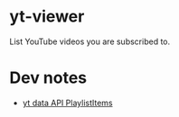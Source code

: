 # yt-viewer
List YouTube videos you are subscribed to.

# Dev notes
- [yt data API PlaylistItems](https://developers.google.com/youtube/v3/docs/playlistItems#resource)
